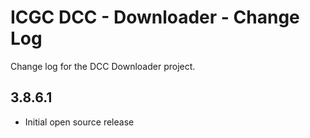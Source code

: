 ICGC DCC - Downloader - Change Log
===

Change log for the DCC Downloader project.

3.8.6.1
--
 - Initial open source release
